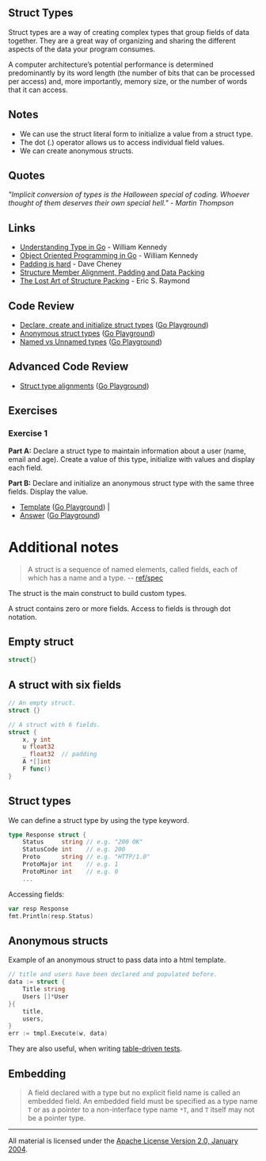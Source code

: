 ## Struct Types

Struct types are a way of creating complex types that group fields of data together. They are a great way of organizing and sharing the different aspects of the data your program consumes.

A computer architecture’s potential performance is determined predominantly by its word length (the number of bits that can be processed per access) and, more importantly, memory size, or the number of words that it can access.

## Notes

* We can use the struct literal form to initialize a value from a struct type.
* The dot (.) operator allows us to access individual field values.
* We can create anonymous structs.

## Quotes

_"Implicit conversion of types is the Halloween special of coding. Whoever thought of them deserves their own special hell." - Martin Thompson_

## Links

* [Understanding Type in Go](https://www.ardanlabs.com/blog/2013/07/understanding-type-in-go.html) - William Kennedy
* [Object Oriented Programming in Go](https://www.ardanlabs.com/blog/2013/07/object-oriented-programming-in-go.html) - William Kennedy
* [Padding is hard](https://dave.cheney.net/2015/10/09/padding-is-hard) - Dave Cheney
* [Structure Member Alignment, Padding and Data Packing](https://www.geeksforgeeks.org/structure-member-alignment-padding-and-data-packing/)
* [The Lost Art of Structure Packing](http://www.catb.org/esr/structure-packing) - Eric S. Raymond

## Code Review

* [Declare, create and initialize struct types](example1/example1.go) ([Go Playground](https://play.golang.org/p/djzGT1JtSwy))
* [Anonymous struct types](example2/example2.go) ([Go Playground](https://play.golang.org/p/09cxjnmfcdC))
* [Named vs Unnamed types](example3/example3.go) ([Go Playground](https://play.golang.org/p/ky91roJDjir))

## Advanced Code Review

* [Struct type alignments](advanced/example1/example1.go) ([Go Playground](https://play.golang.org/p/rAvtS7cgD0z))

## Exercises

### Exercise 1

**Part A:** Declare a struct type to maintain information about a user (name, email and age). Create a value of this type, initialize with values and display each field.

**Part B:** Declare and initialize an anonymous struct type with the same three fields. Display the value.

* [Template](exercises/template1/template1.go) ([Go Playground](https://play.golang.org/p/h-7BEn2U3Rz)) |
* [Answer](exercises/exercise1/exercise1.go) ([Go Playground](https://play.golang.org/p/eT_gLZKeHk-))


# Additional notes

> A struct is a sequence of named elements, called fields, each of which has a
> name and a type. -- [ref/spec](https://golang.org/ref/spec#Struct_types)

The struct is the main construct to build custom types.

A struct contains zero or more fields. Access to fields is through dot notation.

## Empty struct

```go
struct{}
```

## A struct with six fields

```go
// An empty struct.
struct {}

// A struct with 6 fields.
struct {
    x, y int
    u float32
    _ float32  // padding
    A *[]int
    F func()
}
```

## Struct types

We can define a struct type by using the type keyword.

```go
type Response struct {
    Status     string // e.g. "200 OK"
    StatusCode int    // e.g. 200
    Proto      string // e.g. "HTTP/1.0"
    ProtoMajor int    // e.g. 1
    ProtoMinor int    // e.g. 0
    ...
```

Accessing fields:

```go
var resp Response
fmt.Println(resp.Status)
```

## Anonymous structs

Example of an anonymous struct to pass data into a html template.

```go
// title and users have been declared and populated before.
data := struct {
    Title string
    Users []*User
}{
    title,
    users,
}
err := tmpl.Execute(w, data)
```

They are also useful, when writing [table-driven tests](https://dave.cheney.net/2013/06/09/writing-table-driven-tests-in-go).

## Embedding

> A field declared with a type but no explicit field name is called an embedded
> field. An embedded field must be specified as a type name `T` or as a pointer
> to a non-interface type name `*T`, and `T` itself may not be a pointer type.

___
All material is licensed under the [Apache License Version 2.0, January 2004](http://www.apache.org/licenses/LICENSE-2.0).
